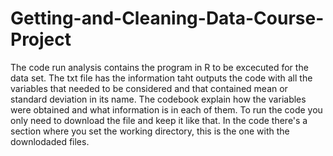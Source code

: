 # Getting-and-Cleaning-Data-Course-Project

The code run analysis contains the program in R to be excecuted for the data set.
The txt file has the information taht outputs the code with all the variables that needed to be considered and that contained mean or standard deviation in its name.
The codebook explain how the variables were obtained and what information is in each of them.
To run the code you only need to download the file and keep it like that. In the code there's a section where you set the working directory, this is the one with the downlodaded files.
